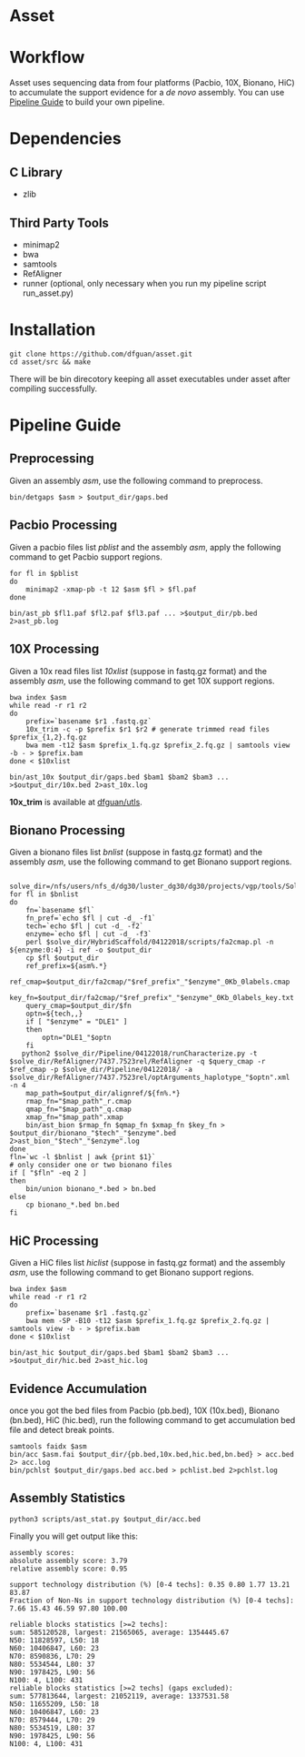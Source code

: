 # Asset

# Workflow
Asset uses sequencing data from four platforms (Pacbio, 10X, Bionano, HiC) to accumulate the support evidence for a *de novo* assembly. You can use [Pipeline Guide](#pg) to build your own pipeline. 


# Dependencies
## C Library
- zlib

## Third Party Tools
- minimap2
- bwa 
- samtools
- RefAligner
- runner (optional, only necessary when you run my pipeline script run_asset.py)


# Installation

```
git clone https://github.com/dfguan/asset.git
cd asset/src && make
```
There will be bin direcotory keeping all asset executables under asset after compiling successfully.

# <a name="pg"> Pipeline Guide </a>
## Preprocessing
Given an assembly *asm*, use the following command to preprocess.

```
bin/detgaps $asm > $output_dir/gaps.bed
``` 

## Pacbio Processing
Given a pacbio files list *pblist* and the assembly *asm*, apply the following command to get Pacbio support regions.

```
for fl in $pblist
do
	minimap2 -xmap-pb -t 12 $asm $fl > $fl.paf
done

bin/ast_pb $fl1.paf $fl2.paf $fl3.paf ... >$output_dir/pb.bed 2>ast_pb.log
```

## 10X Processing
Given a 10x read files list *10xlist* (suppose in fastq.gz format) and the assembly *asm*, use the following command to get 10X support regions.

```
bwa index $asm
while read -r r1 r2
do
	prefix=`basename $r1 .fastq.gz`
	10x_trim -c -p $prefix $r1 $r2 # generate trimmed read files $prefix_{1,2}.fq.gz
	bwa mem -t12 $asm $prefix_1.fq.gz $prefix_2.fq.gz | samtools view -b - > $prefix.bam
done < $10xlist

bin/ast_10x $output_dir/gaps.bed $bam1 $bam2 $bam3 ... >$output_dir/10x.bed 2>ast_10x.log

```
**10x_trim** is available at [dfguan/utls](https://github.com/dfguan/utls).
## Bionano Processing
Given a bionano files list *bnlist* (suppose in fastq.gz format) and the assembly *asm*, use the following command to get Bionano support regions.

```

solve_dir=/nfs/users/nfs_d/dg30/luster_dg30/dg30/projects/vgp/tools/Solve3.2.1_04122018/
for fl in $bnlist
do
	fn=`basename $fl`
	fn_pref=`echo $fl | cut -d_ -f1`
	tech=`echo $fl | cut -d_ -f2`
	enzyme=`echo $fl | cut -d_ -f3`
	perl $solve_dir/HybridScaffold/04122018/scripts/fa2cmap.pl -n ${enzyme:0:4} -i ref -o $output_dir
	cp $fl $output_dir
	ref_prefix=${asm%.*}
	ref_cmap=$output_dir/fa2cmap/"$ref_prefix"_"$enzyme"_0Kb_0labels.cmap
	key_fn=$output_dir/fa2cmap/"$ref_prefix"_"$enzyme"_0Kb_0labels_key.txt
	query_cmap=$output_dir/$fn
	optn=${tech,,}
	if [ "$enzyme" = "DLE1" ]
	then
		optn="DLE1_"$optn
	fi
   python2 $solve_dir/Pipeline/04122018/runCharacterize.py -t   $solve_dir/RefAligner/7437.7523rel/RefAligner -q $query_cmap -r  $ref_cmap -p $solve_dir/Pipeline/04122018/ -a $solve_dir/RefAligner/7437.7523rel/optArguments_haplotype_"$optn".xml -n 4
	map_path=$output_dir/alignref/${fn%.*} 
	rmap_fn="$map_path"_r.cmap
	qmap_fn="$map_path"_q.cmap
	xmap_fn="$map_path".xmap
	bin/ast_bion $rmap_fn $qmap_fn $xmap_fn $key_fn > $output_dir/bionano_"$tech"_"$enzyme".bed 2>ast_bion_"$tech"_"$enzyme".log
done
fln=`wc -l $bnlist | awk {print $1}`
# only consider one or two bionano files
if [ "$fln" -eq 2 ]
then
	bin/union bionano_*.bed > bn.bed
else
	cp bionano_*.bed bn.bed
fi
```

## HiC Processing 
Given a HiC files list *hiclist* (suppose in fastq.gz format) and the assembly *asm*, use the following command to get Bionano support regions.

```
bwa index $asm
while read -r r1 r2
do
	prefix=`basename $r1 .fastq.gz`
	bwa mem -SP -B10 -t12 $asm $prefix_1.fq.gz $prefix_2.fq.gz | samtools view -b - > $prefix.bam
done < $10xlist

bin/ast_hic $output_dir/gaps.bed $bam1 $bam2 $bam3 ... >$output_dir/hic.bed 2>ast_hic.log

```

## Evidence Accumulation
once you got the bed files from Pacbio (pb.bed), 10X (10x.bed), Bionano (bn.bed), HiC (hic.bed), run the following command to get accumulation bed file and detect break points.

```
samtools faidx $asm
bin/acc $asm.fai $output_dir/{pb.bed,10x.bed,hic.bed,bn.bed} > acc.bed 2> acc.log
bin/pchlst $output_dir/gaps.bed acc.bed > pchlist.bed 2>pchlst.log
```

## Assembly Statistics

```
python3 scripts/ast_stat.py $output_dir/acc.bed 
```
Finally you will get output like this:

```
assembly scores:
absolute assembly score: 3.79     
relative assembly score: 0.95 

support technology distribution (%) [0-4 techs]: 0.35 0.80 1.77 13.21 83.87
Fraction of Non-Ns in support technology distribution (%) [0-4 techs]: 7.66 15.43 46.59 97.80 100.00

reliable blocks statistics [>=2 techs]:
sum: 585120528, largest: 21565065, average: 1354445.67
N50: 11828597, L50: 18
N60: 10406847, L60: 23
N70: 8590836, L70: 29
N80: 5534544, L80: 37
N90: 1978425, L90: 56
N100: 4, L100: 431
reliable blocks statistics [>=2 techs] (gaps excluded):
sum: 577813644, largest: 21052119, average: 1337531.58
N50: 11655209, L50: 18
N60: 10406847, L60: 23
N70: 8579444, L70: 29
N80: 5534519, L80: 37
N90: 1978425, L90: 56
N100: 4, L100: 431
```

